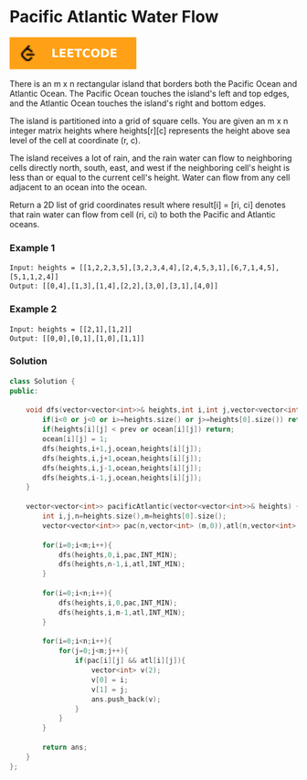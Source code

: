 # Pacific Atlantic Water Flow

[![Problem Link](../assets/lc.svg)](https://leetcode.com/problems/pacific-atlantic-water-flow/)

There is an m x n rectangular island that borders both the Pacific Ocean and Atlantic Ocean. The Pacific Ocean touches the island's left and top edges, and the Atlantic Ocean touches the island's right and bottom edges.

The island is partitioned into a grid of square cells. You are given an m x n integer matrix heights where heights[r][c] represents the height above sea level of the cell at coordinate (r, c).

The island receives a lot of rain, and the rain water can flow to neighboring cells directly north, south, east, and west if the neighboring cell's height is less than or equal to the current cell's height. Water can flow from any cell adjacent to an ocean into the ocean.

Return a 2D list of grid coordinates result where result[i] = [ri, ci] denotes that rain water can flow from cell (ri, ci) to both the Pacific and Atlantic oceans.

### Example 1
```
Input: heights = [[1,2,2,3,5],[3,2,3,4,4],[2,4,5,3,1],[6,7,1,4,5],[5,1,1,2,4]]
Output: [[0,4],[1,3],[1,4],[2,2],[3,0],[3,1],[4,0]]
```

### Example 2
```
Input: heights = [[2,1],[1,2]]
Output: [[0,0],[0,1],[1,0],[1,1]]
```

### Solution
```cpp
class Solution {
public:
    
    void dfs(vector<vector<int>>& heights,int i,int j,vector<vector<int>>& ocean,int prev){
        if(i<0 or j<0 or i>=heights.size() or j>=heights[0].size()) return;
        if(heights[i][j] < prev or ocean[i][j]) return;
        ocean[i][j] = 1;
        dfs(heights,i+1,j,ocean,heights[i][j]);
        dfs(heights,i,j+1,ocean,heights[i][j]);
        dfs(heights,i,j-1,ocean,heights[i][j]);
        dfs(heights,i-1,j,ocean,heights[i][j]);
    }
    
    vector<vector<int>> pacificAtlantic(vector<vector<int>>& heights) {
        int i,j,n=heights.size(),m=heights[0].size();
        vector<vector<int>> pac(n,vector<int> (m,0)),atl(n,vector<int> (m,0)),ans;
        
        for(i=0;i<m;i++){
            dfs(heights,0,i,pac,INT_MIN);
            dfs(heights,n-1,i,atl,INT_MIN);
        }
        
        for(i=0;i<n;i++){
            dfs(heights,i,0,pac,INT_MIN);
            dfs(heights,i,m-1,atl,INT_MIN);
        }
        
        for(i=0;i<n;i++){
            for(j=0;j<m;j++){
                if(pac[i][j] && atl[i][j]){
                    vector<int> v(2);
                    v[0] = i;
                    v[1] = j;
                    ans.push_back(v);
                }
            }
        }
        
        return ans;
    }
};
```
